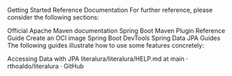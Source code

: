 Getting Started
Reference Documentation
For further reference, please consider the following sections:

Official Apache Maven documentation
Spring Boot Maven Plugin Reference Guide
Create an OCI image
Spring Boot DevTools
Spring Data JPA
Guides
The following guides illustrate how to use some features concretely:

Accessing Data with JPA
literalura/literalura/HELP.md at main · rthoaldo/literalura · GitHub